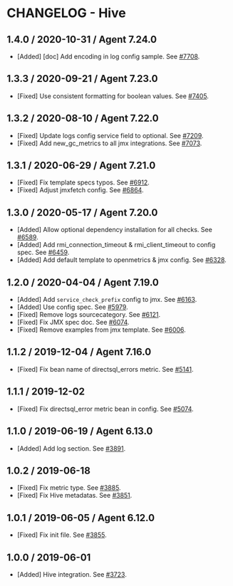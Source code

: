 # CHANGELOG - Hive

## 1.4.0 / 2020-10-31 / Agent 7.24.0

* [Added] [doc] Add encoding in log config sample. See [#7708](https://github.com/DataDog/integrations-core/pull/7708).

## 1.3.3 / 2020-09-21 / Agent 7.23.0

* [Fixed] Use consistent formatting for boolean values. See [#7405](https://github.com/DataDog/integrations-core/pull/7405).

## 1.3.2 / 2020-08-10 / Agent 7.22.0

* [Fixed] Update logs config service field to optional. See [#7209](https://github.com/DataDog/integrations-core/pull/7209).
* [Fixed] Add new_gc_metrics to all jmx integrations. See [#7073](https://github.com/DataDog/integrations-core/pull/7073).

## 1.3.1 / 2020-06-29 / Agent 7.21.0

* [Fixed] Fix template specs typos. See [#6912](https://github.com/DataDog/integrations-core/pull/6912).
* [Fixed] Adjust jmxfetch config. See [#6864](https://github.com/DataDog/integrations-core/pull/6864).

## 1.3.0 / 2020-05-17 / Agent 7.20.0

* [Added] Allow optional dependency installation for all checks. See [#6589](https://github.com/DataDog/integrations-core/pull/6589).
* [Added] Add rmi_connection_timeout & rmi_client_timeout to config spec. See [#6459](https://github.com/DataDog/integrations-core/pull/6459).
* [Added] Add default template to openmetrics & jmx config. See [#6328](https://github.com/DataDog/integrations-core/pull/6328).

## 1.2.0 / 2020-04-04 / Agent 7.19.0

* [Added] Add `service_check_prefix` config to jmx. See [#6163](https://github.com/DataDog/integrations-core/pull/6163).
* [Added] Use config spec. See [#5979](https://github.com/DataDog/integrations-core/pull/5979).
* [Fixed] Remove logs sourcecategory. See [#6121](https://github.com/DataDog/integrations-core/pull/6121).
* [Fixed] Fix JMX spec doc. See [#6074](https://github.com/DataDog/integrations-core/pull/6074).
* [Fixed] Remove examples from jmx template. See [#6006](https://github.com/DataDog/integrations-core/pull/6006).

## 1.1.2 / 2019-12-04 / Agent 7.16.0

* [Fixed] Fix bean name of directsql_errors metric. See [#5141](https://github.com/DataDog/integrations-core/pull/5141).

## 1.1.1 / 2019-12-02

* [Fixed] Fix directsql_error metric bean in config. See [#5074](https://github.com/DataDog/integrations-core/pull/5074).

## 1.1.0 / 2019-06-19 / Agent 6.13.0

* [Added] Add log section. See [#3891](https://github.com/DataDog/integrations-core/pull/3891).

## 1.0.2 / 2019-06-18

* [Fixed] Fix metric type. See [#3885](https://github.com/DataDog/integrations-core/pull/3885).
* [Fixed] Fix Hive metadatas. See [#3851](https://github.com/DataDog/integrations-core/pull/3851).

## 1.0.1 / 2019-06-05 / Agent 6.12.0

* [Fixed] Fix init file. See [#3855](https://github.com/DataDog/integrations-core/pull/3855).

## 1.0.0 / 2019-06-01

* [Added] Hive integration. See [#3723](https://github.com/DataDog/integrations-core/pull/3723).
